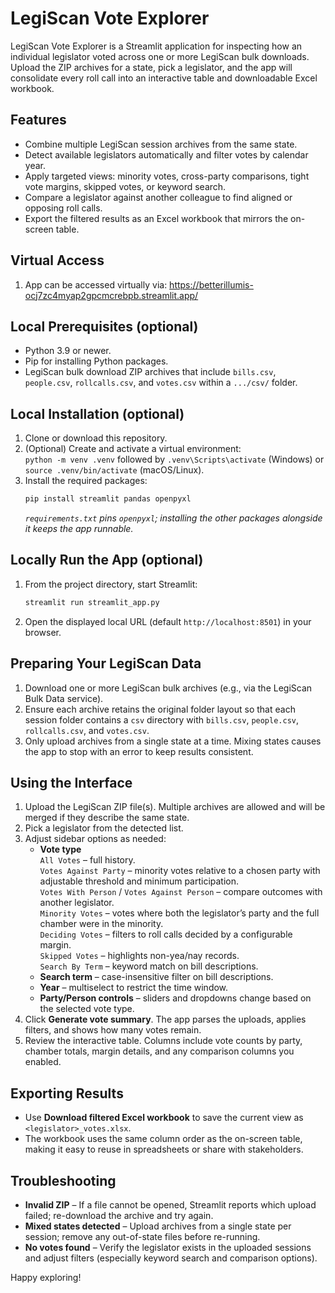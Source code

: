 # LegiScan Vote Explorer

LegiScan Vote Explorer is a Streamlit application for inspecting how an individual legislator voted across one or more LegiScan bulk downloads. Upload the ZIP archives for a state, pick a legislator, and the app will consolidate every roll call into an interactive table and downloadable Excel workbook.

## Features
- Combine multiple LegiScan session archives from the same state.
- Detect available legislators automatically and filter votes by calendar year.
- Apply targeted views: minority votes, cross-party comparisons, tight vote margins, skipped votes, or keyword search.
- Compare a legislator against another colleague to find aligned or opposing roll calls.
- Export the filtered results as an Excel workbook that mirrors the on-screen table.

## Virtual Access 
1. App can be accessed virtually via: https://betterillumis-ocj7zc4myap2gpcmcrebpb.streamlit.app/

## Local Prerequisites (optional)
- Python 3.9 or newer.
- Pip for installing Python packages.
- LegiScan bulk download ZIP archives that include `bills.csv`, `people.csv`, `rollcalls.csv`, and `votes.csv` within a `.../csv/` folder.

## Local Installation (optional)
1. Clone or download this repository.
2. (Optional) Create and activate a virtual environment:  
   `python -m venv .venv` followed by `.venv\Scripts\activate` (Windows) or `source .venv/bin/activate` (macOS/Linux).
3. Install the required packages:
   ```bash
   pip install streamlit pandas openpyxl
   ```
   *`requirements.txt` pins `openpyxl`; installing the other packages alongside it keeps the app runnable.*

## Locally Run the App (optional)
1. From the project directory, start Streamlit:
   ```bash
   streamlit run streamlit_app.py
   ```
2. Open the displayed local URL (default `http://localhost:8501`) in your browser.

## Preparing Your LegiScan Data
1. Download one or more LegiScan bulk archives (e.g., via the LegiScan Bulk Data service).
2. Ensure each archive retains the original folder layout so that each session folder contains a `csv` directory with `bills.csv`, `people.csv`, `rollcalls.csv`, and `votes.csv`.
3. Only upload archives from a single state at a time. Mixing states causes the app to stop with an error to keep results consistent.

## Using the Interface
1. Upload the LegiScan ZIP file(s). Multiple archives are allowed and will be merged if they describe the same state.
2. Pick a legislator from the detected list.
3. Adjust sidebar options as needed:
   - **Vote type**  
     `All Votes` – full history.  
     `Votes Against Party` – minority votes relative to a chosen party with adjustable threshold and minimum participation.  
     `Votes With Person` / `Votes Against Person` – compare outcomes with another legislator.  
     `Minority Votes` – votes where both the legislator’s party and the full chamber were in the minority.  
     `Deciding Votes` – filters to roll calls decided by a configurable margin.  
     `Skipped Votes` – highlights non-yea/nay records.  
     `Search By Term` – keyword match on bill descriptions.
   - **Search term** – case-insensitive filter on bill descriptions.
   - **Year** – multiselect to restrict the time window.
   - **Party/Person controls** – sliders and dropdowns change based on the selected vote type.
4. Click **Generate vote summary**. The app parses the uploads, applies filters, and shows how many votes remain.
5. Review the interactive table. Columns include vote counts by party, chamber totals, margin details, and any comparison columns you enabled.

## Exporting Results
- Use **Download filtered Excel workbook** to save the current view as `<legislator>_votes.xlsx`.
- The workbook uses the same column order as the on-screen table, making it easy to reuse in spreadsheets or share with stakeholders.

## Troubleshooting
- **Invalid ZIP** – If a file cannot be opened, Streamlit reports which upload failed; re-download the archive and try again.
- **Mixed states detected** – Upload archives from a single state per session; remove any out-of-state files before re-running.
- **No votes found** – Verify the legislator exists in the uploaded sessions and adjust filters (especially keyword search and comparison options).

Happy exploring!
